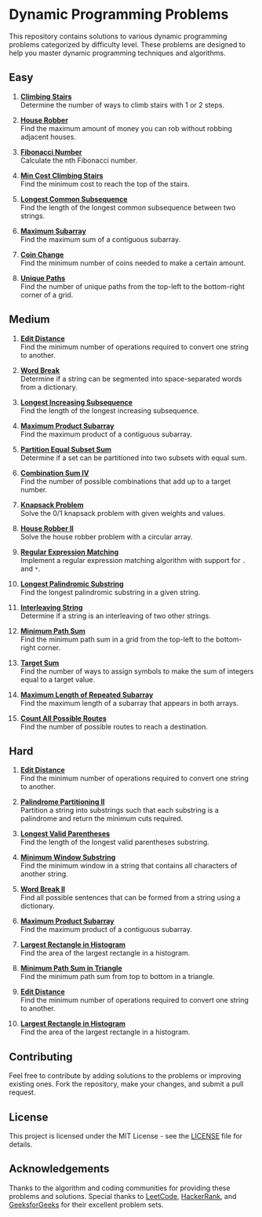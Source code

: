 # Dynamic Programming Problems

This repository contains solutions to various dynamic programming problems categorized by difficulty level. These problems are designed to help you master dynamic programming techniques and algorithms.

## Easy

1. **[Climbing Stairs](#)**  
   Determine the number of ways to climb stairs with 1 or 2 steps.

2. **[House Robber](#)**  
   Find the maximum amount of money you can rob without robbing adjacent houses.

3. **[Fibonacci Number](#)**  
   Calculate the nth Fibonacci number.

4. **[Min Cost Climbing Stairs](#)**  
   Find the minimum cost to reach the top of the stairs.

5. **[Longest Common Subsequence](#)**  
   Find the length of the longest common subsequence between two strings.

6. **[Maximum Subarray](#)**  
   Find the maximum sum of a contiguous subarray.

7. **[Coin Change](#)**  
   Find the minimum number of coins needed to make a certain amount.

8. **[Unique Paths](#)**  
   Find the number of unique paths from the top-left to the bottom-right corner of a grid.

## Medium

1. **[Edit Distance](#)**  
   Find the minimum number of operations required to convert one string to another.

2. **[Word Break](#)**  
   Determine if a string can be segmented into space-separated words from a dictionary.

3. **[Longest Increasing Subsequence](#)**  
   Find the length of the longest increasing subsequence.

4. **[Maximum Product Subarray](#)**  
   Find the maximum product of a contiguous subarray.

5. **[Partition Equal Subset Sum](#)**  
   Determine if a set can be partitioned into two subsets with equal sum.

6. **[Combination Sum IV](#)**  
   Find the number of possible combinations that add up to a target number.

7. **[Knapsack Problem](#)**  
   Solve the 0/1 knapsack problem with given weights and values.

8. **[House Robber II](#)**  
   Solve the house robber problem with a circular array.

9. **[Regular Expression Matching](#)**  
   Implement a regular expression matching algorithm with support for `.` and `*`.

10. **[Longest Palindromic Substring](#)**  
    Find the longest palindromic substring in a given string.

11. **[Interleaving String](#)**  
    Determine if a string is an interleaving of two other strings.

12. **[Minimum Path Sum](#)**  
    Find the minimum path sum in a grid from the top-left to the bottom-right corner.

13. **[Target Sum](#)**  
    Find the number of ways to assign symbols to make the sum of integers equal to a target value.

14. **[Maximum Length of Repeated Subarray](#)**  
    Find the maximum length of a subarray that appears in both arrays.

15. **[Count All Possible Routes](#)**  
    Find the number of possible routes to reach a destination.

## Hard

1. **[Edit Distance](#)**  
   Find the minimum number of operations required to convert one string to another.

2. **[Palindrome Partitioning II](#)**  
   Partition a string into substrings such that each substring is a palindrome and return the minimum cuts required.

3. **[Longest Valid Parentheses](#)**  
   Find the length of the longest valid parentheses substring.

4. **[Minimum Window Substring](#)**  
   Find the minimum window in a string that contains all characters of another string.

5. **[Word Break II](#)**  
   Find all possible sentences that can be formed from a string using a dictionary.

6. **[Maximum Product Subarray](#)**  
   Find the maximum product of a contiguous subarray.

7. **[Largest Rectangle in Histogram](#)**  
   Find the area of the largest rectangle in a histogram.

8. **[Minimum Path Sum in Triangle](#)**  
   Find the minimum path sum from top to bottom in a triangle.

9. **[Edit Distance](#)**  
   Find the minimum number of operations required to convert one string to another.

10. **[Largest Rectangle in Histogram](#)**  
    Find the area of the largest rectangle in a histogram.

## Contributing

Feel free to contribute by adding solutions to the problems or improving existing ones. Fork the repository, make your changes, and submit a pull request.

## License

This project is licensed under the MIT License - see the [LICENSE](LICENSE) file for details.

## Acknowledgements

Thanks to the algorithm and coding communities for providing these problems and solutions. Special thanks to [LeetCode](https://leetcode.com), [HackerRank](https://hackerrank.com), and [GeeksforGeeks](https://geeksforgeeks.org) for their excellent problem sets.


